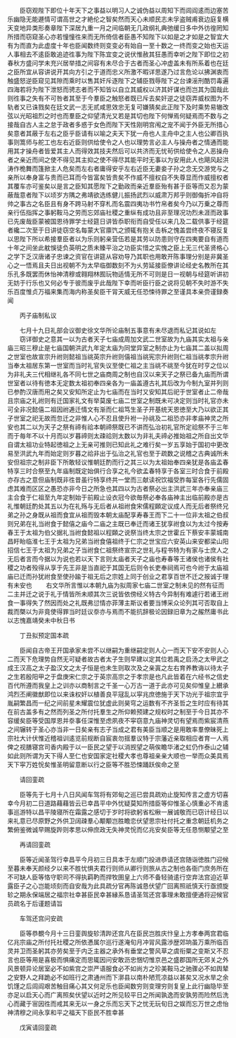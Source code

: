 <!-- { "loadSidebar": true } -->
　　臣窃观陛下即位十年天下之事益以明习人之诚伪益以周知下而闾阎逺而边塞苦乐幽隐无能遯情可谓高世之才絶伦之智矣然而天心未顺民志未孚盗贼甫衰边庭复横天变地异类形奏章陛下深居九重一月之间临朝无几政纲礼典弛缓日多中外彷徨罔知所措而窃窥圣心亦若憧憧徃来而无所倚信者臣愚不知陛下以如是之才如是之智宜大有为而直为此虚度十年也臣闻数终则变变必有始自一至十数之一终而变之始也天运人事相去不逺臣敢追迹徃事为陛下陈宜变之说伏惟赦其狂愚而幸听之陛下即位之初春秋方盛问学未充兴居举措之间容有未尽合于古者而圣心冲虚盖未有所系着也在廷之臣所宜从容讲说开其向方引之于道而忠义所激不暇详思遂乃过言危论以拂渊衷而触盛怒逆臣窥见其隙而乘时以售其奸斥逐陛下之辅臣戮辱陛下之台谏滛刑酷罚毒遍四海若将为陛下泄怒而骋志者而不知皆以自立其威权以济其奸谋也而岂其为国哉此则徃事之失有不可咎者其至于今羣臣之触怒者既已斥去矣奸逆之徒窃弄威权图为不轨者又已诛戮矣在廷文武一志无贰咸思效忠无复可嫌猜矣此正陛下及时乘势易辙改弦以光昭祖烈之时也而羣臣之仰望清光又若是其切也陛下何惮焉何疑焉而不数与之接哉自古人主之怠于政者多惑于女色而陛下天性刚明宫闱之宠不闻于外臣无所措心矣意者其蔽于左右之臣乎臣请有以喻之夫天下犹一舟也人主舟中之主人也公卿百执事则篙师与舵工也左右近臣则供给使令之人也以理势言必主人与操舟者之情通而能用其才操舟者皆爱其主人而得效其技夫然后可以共济而无忧茍供给使令之人恶操舟者之亲近而间之使不得见其主抑之使不得尽其能平时无事以为安用此人也飓风起洪涛作桅舞而篷掀主人危矣而左右者庸得安乎左右近臣无妻妾子孙之念无交游党与之亲所以奉身富与贵而已耳而今皆富矣皆贵矣不作威不擅权自不失尊显而作威擅权者其覆车亦可鉴矣以是言之臣知其愿陛下之勤政而亲近羣臣殆有甚于臣等而又忍为蒙蔽哉意者陛下以顷岁方隅之弗靖欲选练健儿振扬武烈以威肃万邦乎则御侮折冲自将帅之事古之名臣且有身不跨马射不穿札而名震四夷功书竹帛者矣今乃以万乗之尊而亲行伍指挥之事躬鞍马之劳而忘郊庙社稷之重纵有成功且非至理况功烈未涯而政事已先废哉臣蒙被国恩待罪学士经筵日讲皆忝职衔而自受任以来几及二载供事于经筵者纔二次至于日讲徒窃空名每蒙大官廪饩之颁辄有抱关击柝之愧盖尝终夜不寝反复以思陛下所以希接羣臣者以为乐则躬亲营伍若是其劳以防患则守在四夷要自有道而十年之间坐此躭悞徒负英明之质未臻平治之功臣实惜之实愧之臣上无三代圣贤格心之学下乏汉唐诸子忠谏之资官在讲筵从容劝导乃其职也用敢开陈事理分别是非冀圣心之一悟焉且夫日出视朝不为太早临御数刻不为乆劳延接臣僚讲论经史名教所在其乐孔多既罢而休怡神清穆或翱翔林囿玩物适情无所不可则是日一视朝与经筵听讲初无妨于行乐也又何必专于彼而废乎此哉陛下幸而听臣行臣之说将见朝不失时游不失乐百度惟贞万福来集而海内称圣矣臣干冐天威无任恐悚待罪之至谨具本亲赍谨録奏闻

　　丙子庙制私议

　　七月十九日礼部会议御史徐文华所论庙制五事意有未尽退而私记其说如左
　　窃详御史之意其一以为古者天子七庙成周加文武二世室故为九庙其实太祖与亲庙三昭三穆止是七庙国朝洪武九年定太庙为同堂异室之制亦止为七庙其二盖以拟周之世室也故宣宗升祔则懿祖当祧英宗升祔则僖祖当祧宪宗升祔则仁祖当祧孝宗升祔当奉太祖居东第一世室而当时礼官失议至使仁祖之主当祧不祧至今犹在时亨之位以为非礼夫三代相继礼各不同七世之庙商周之制也自汉以来天子之祭已备九庙而所谓世室者以待有徳本无定数太祖初奉四亲各为一庙盖遵古礼其后改为今制九室并列则已参酌汉唐而用之矣又安知所定止为七庙而在当时又安知其后祀于世室者止二帝哉且宗庙之礼祔则有迁国家礼文有举莫废七庙二世室之制既未可决定则当时礼官亦未可全非况懿僖二祖因祔逓迁情文有渐而仁祖笃生圣子开基统天恩徳至大乃以欲正其子世室之祀无故而忽迁之非惟人心不忍且使升袝一孙祧及二祖恐亦非孝庙神灵之所安也其二以为天子之祭有禘有祫本朝禘祭既已不讲而弘治初礼官所定祫祭不于三年而于毎年不以十月而以岁暮禘则太疎祫则太数以为非礼夫禘必推始祖之所自出文华自谓太祖功业特起徳祖之上无亲可推则已知此礼之难行矣一岁五享始于国初中更改易至洪武九年而始定则岁暮之祫非出于弘治之礼官也至于疏数之说稽之古典诚所未安但祖宗之制非臣下所敢轻议惟朝廷酌而行之其三以为太祖始奉四亲犹是各庙孟春特享三时合祭至九年庙制既定始俱行合享之礼今欲孟春特享于各室三时合食于前殿亦存古之意但庙制既非徃昔虽行特享终共一堂而三献读祝饮福受胙每室各行先儒固虑其难而区区之愚恐亦非今日之所急也其四以为古者祭必出主洪武三年亦奉亲庙三主合食于仁祖至九年定制始于前殿止设衣冠今欲毎祭必奉各庙神主出临前殿亦是古礼惟朝廷酌处其五以为在礼殇与无后者从祖祔食宋儒程頥定议成人而无后者祭终兄弟之孙之身既从祖而食宜从祖而毁本朝太庙配享寿春王而下二十一位非太祖之伯叔则兄弟在礼当祔食于懿僖之庙今二庙之主既已奉迁而诸王犹享祔食以为太过今按寿春王于太祖为伯父据礼当祔食懿祖以程頥之说祭当终太宗之世霍丘下蔡安丰蒙城南昌盱眙临淮七王于太祖为兄弟当祔食僖祖终于仁宗之世宝应六安英山来安都梁山阳招信七王于太祖为兄弟之子当祔食仁祖祭终宣宗之世礼与程书特为有家与士庶人之无后者言而今据以为说也若以天下言则太庙者天子之庙也寿春等王诸侯也诸侯有社稷之功者殁得从享于先王非是当直祀于其国无后则令长吏奉祠焉可也今祔于太庙祖庙已迁而孙犹祔食至使孙踰于祖无后之宗姓上同于创业之君享百世不迁之报诚于理有未安也
　　右文华所言惟以本朝九庙为拟周家七庙二世室之制未见的然有征而二主并迁之说于礼于情皆所未顺其次三说皆依傍经义特古今异制有难遽行若诸王祔食一事得失了然因而处之礼既弗愆情亦菲薄主斯议者要当博采众论列其可否取自上裁而槩以为非竟使得罪当时廷议沗亦与焉而不能抗辞极论因録旧章为之赧然庸书此以志愧嘉靖癸未中秋日书

　　丁丑拟预定国本疏

　　臣闻自古帝王开国承家未尝不以继嗣为重继嗣定则人心一而天下安不安则人心二而天下危理势自然无可疑者故古者太子生则早建以定其位若禹之启汤之太甲武之成王汉高之太子盈汉文之太子恒是也未生则取次及之亲寘之左右育养教诲以待太子之生若殷阳甲之于盘庚宋仁宗之于英宗高宗之于孝宗是也凡此皆着在六经书之信史百代所遵而我皇上之训亦以商制言之千圣一心万古一道于此亦可见矣仰惟皇上纉承鸿烈丕阐徽猷即位以来诛权奸以植善良平冦乱以寜兆庶徳施于天下功光于祖宗宜乎胤嗣繁昌而一纪之间前星未耀震位犹虚此则昊穹之运数有不齐圣哲之生时应有待其在前古盖多有之然而列圣之所付托羣生之所仰赖预建之规权时之制至于今日其亦不容缓矣臣等受国厚恩并沗事任深惟至虑夙夜不寜窃意九庙神灵切有望焉而紫宸清燕之间辗转于圣心亦当非一日矣亲有志子当成之君有美臣当顺之是用敢率羣僚昧死上宗社大计伏惟近稽祖训逺览前规断自宸衷勿揺羣议特于宗藩近亲取相应者育一人焉俾之视膳寝宫司香内殿于以一臣民之望于以消觊望之萌俟瞻华渚之虹仍作泰山之辅如此则所谓为天下得人至仁也安国家定社稷大孝也尊祖亲亲大顺也一举而众美具焉天下寜万姓恱矣惟圣明留意断以行之臣等不胜恐悚踊跃俟命之至

　　请回銮疏

　　臣等先于七月十八日风闻车驾将有郊甸之巡已尝具疏劝止旋知传言之虚方切喜幸今月初二日道路藉藉皆云已幸昌平中外忧疑莫知所措臣等仰惟圣心慎重必不肯逺事巡游特以昌平陵寝所在霜露之感切于岁时将欲躬省松楸一展诚敬而已窃计经日以来礼意已尽原野之外供卫阔疎羣心颙颙岂胜瞻恋伏望思宗社付托之重念朝廷机务之繁俯鉴微诚早赐旋跸则孝思以伸庶政无失神灵恱而亿兆安矣臣等无任恳恻颙望之至

　　再请回銮疏

　　臣等近闻圣驾行幸昌平今月初三日具本于左顺门投进恭请还宫随诣徳胜门迎候至暮未奉天颜经夕以来不胜忧惧夫君行则师从卿行则旅从古之制也各衙门庶务所在不可缺人臣等恪守职司不得执羁靮而捍牧圉皇上六师不备轻骑逺行空弃法宫迫近草露臣子之心岂能顷刻而自安哉为此具疏分官再陈诚恳伏望广回离照祇慎天行亟颁旋轸之期永保端居之福宗社幸甚臣民幸甚縁系恳请圣驾还宫事理未敢擅便通将迎候官员疏名于后谨题请旨

　　车驾还宫问安疏

　　臣等恭覩今月十三日銮舆旋轸清跸还宫凡在臣民岂胜庆忭皇上方孝奉两宫君临亿兆宗庙之所付托社稷之所依慿属尔巡行遂淹旬月冲冐风露渉歴郊垧虽万乘所临百灵并卫而圣躬其亦劳矣至于内乏主器之承外有垂堂之警风草之虞衔橜之变斯又不忍言也臣等用是喜极而惧痛定而思辄因问安敢沥忠悃切惟京邑之盛郡国所无郊关之外风景顿异论居室必不如紫宫之崇严语服食必不如尚方之珍美鞍马之驰骤必不如舆辇之安野人之拜跪必不如班行之肃通州而下漷县以南朴陋荒凉益以甚矣又况水旱之余饥馑之后闾阎艰苦触目痛心其又何足乐也臣闻数穷则变理穷则复皇上此行幽隐毕至亦足以启天心而广离照矣伏望以近时之所见较平日之所闻孰逸而安孰劳而险然后洗心而藏于宻因徃而戒其来无以一身之乐而忘天下之忧无玩旬日之娱而忘万世之虑怡神清穆之间永享和平之福天下臣民不胜幸甚

　　戊寅请回銮疏

